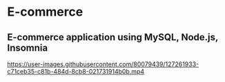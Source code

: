 # E-commerce

## E-commerce application using MySQL, Node.js, Insomnia 

https://user-images.githubusercontent.com/80079439/127261933-c71ceb35-c81b-484d-8cb8-021731914b0b.mp4

